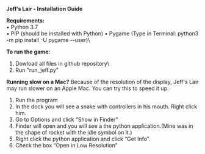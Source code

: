 **Jeff’s Lair - Installation Guide**

**Requirements:**\
• Python 3.7\
• PIP (should be installed with Python)
• Pygame (Type in Terminal: python3 -m pip install -U pygame --user)\

**To run the game:**
1. Dowload all files in github repository\
2. Run "run_jeff.py"

**Running slow on a Mac?**
Because of the resolution of the display, Jeff's Lair may run slower on an Apple Mac. 
You can try this to speed it up:

1. Run the program
2. In the dock you will see a snake with controllers in his mouth. Right click him.
3. Go to Options and click “Show in Finder”
4. Finder will open and you will see a the python application.(Mine was in the shape of rocket with the idle symbol on it.)
5. Right click the python application and click “Get Info”.
6. Check the box “Open in Low Resolution” 


